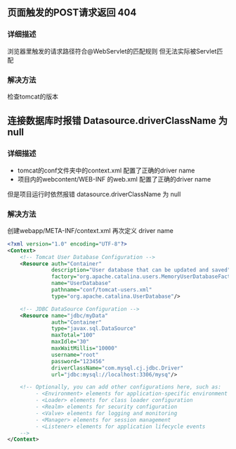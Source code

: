 ## 页面触发的POST请求返回 404
### 详细描述
浏览器里触发的请求路径符合@WebServlet的匹配规则 但无法实际被Servlet匹配
### 解决方法
检查tomcat的版本

## 连接数据库时报错 Datasource.driverClassName 为 null
### 详细描述
- tomcat的conf文件夹中的context.xml 配置了正确的driver name
- 项目内的webcontent/WEB-INF 的web.xml 配置了正确的driver name
  
但是项目运行时依然报错 datasource.driverClassName 为 null
### 解决方法
创建webapp/META-INF/context.xml 再次定义 driver name
```xml
<?xml version="1.0" encoding="UTF-8"?>
<Context>
    <!-- Tomcat User Database Configuration -->
    <Resource auth="Container"
              description="User database that can be updated and saved"
              factory="org.apache.catalina.users.MemoryUserDatabaseFactory"
              name="UserDatabase"
              pathname="conf/tomcat-users.xml"
              type="org.apache.catalina.UserDatabase"/>

    <!-- JDBC DataSource Configuration -->
    <Resource name="jdbc/myData"
              auth="Container"
              type="javax.sql.DataSource"
              maxTotal="100"
              maxIdle="30"
              maxWaitMillis="10000"
              username="root"
              password="123456"
              driverClassName="com.mysql.cj.jdbc.Driver"
              url="jdbc:mysql://localhost:3306/mysq"/>

    <!-- Optionally, you can add other configurations here, such as:
         - <Environment> elements for application-specific environment variables
         - <Loader> elements for class loader configuration
         - <Realm> elements for security configuration
         - <Valve> elements for logging and monitoring
         - <Manager> elements for session management
         - <Listener> elements for application lifecycle events
    -->
</Context>
```